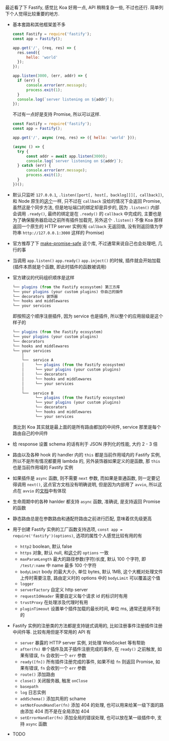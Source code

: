 最近看了下 Fastify, 感觉比 Koa 好用一点, API 稍稍复杂一些, 不过也还行. 简单列下个人觉得比较重要的地方.

* 基本套路和其他框架差不多

  ```javascript
  const Fastify = require('fastify');
  const app = Fastify();
  
  app.get('/', (req, res) => {
  	res.send({
  		hello: 'world'
  	});
  });
  
  app.listen(3000, (err, addr) => {
  	if (err) {
  		console.error(err.message);
  		process.exit(1);
  	}
  	console.log(`server listening on ${addr}`);
  });
  ```

  不过有一点好是支持 Promise, 所以可以这样.

  ```javascript
  const Fastify = require('fastify');
  const app = Fastify();
  
  app.get('/', async (req, res) => ({ hello: 'world' }));
  
  (async () => {
  	try {
  		const addr = await app.listen(3000);
  		console.log(`server listening on ${addr}`);
  	} catch (err) {
  		console.error(err.message);
  		process.exit(1);
  	}
  })();
  ```

* 默认只监听 `127.0.0.1`, `.listen([port[, host[, backlog]]][, callback])`, 和 Node 原生的[这个](https://nodejs.org/dist/latest-v10.x/docs/api/net.html#net_server_listen_port_host_backlog_callback)一样, 只不过在 `callback` 没给的情况下会返回 Promise, 虽然这是个同步方法, 但是地址端口的绑定却是异步的, 因为 `.listen()` 内部会调用 `.ready()`, 最终的绑定是在 `.ready()` 的 `callback` 中完成的, 主要也是为了确保服务器启动之前所有插件加载完, 另外这个 `.listen()` 不像 Koa 那样返回一个原生的 HTTP server 实例(有 `callback` 无返回值, 没有则返回值为字符串 `http://127.0.0.1:3000` 这样的 Promise)

* 官方推荐了下 [make-promise-safe](https://github.com/mcollina/make-promises-safe) 这个库, 不过通常来说自己也会处理吧, 几行的事

* 当调用 `app.listen()` `app.ready()` `app.inject()` 的时候, 插件就会开始加载(插件本质就是个函数, 即此时插件的函数被调用)

* 官方建议的代码组织顺序是这样

  ```javascript
  └── plugins (from the Fastify ecosystem) 第三方库
  └── your plugins (your custom plugins) 你自己的插件
  └── decorators 装饰器
  └── hooks and middlewares
  └── your services
  ```

  即按照这个顺序注册插件, 因为 service 也是插件, 所以整个的应用层级是这个样子的

  ```javascript
  └── plugins (from the Fastify ecosystem)
  └── your plugins (your custom plugins)
  └── decorators
  └── hooks and middlewares
  └── your services
      │
      └──  service A
      │     └── plugins (from the Fastify ecosystem)
      │     └── your plugins (your custom plugins)
      │     └── decorators
      │     └── hooks and middlewares
      │     └── your services
      │
      └──  service B
            └── plugins (from the Fastify ecosystem)
            └── your plugins (your custom plugins)
            └── decorators
            └── hooks and middlewares
            └── your services
  ```

  类比到 Koa 其实就是最上面的是所有路由都加的中间件, service 那里是每个路由自己的中间件

* 给 response 设置 schema 的话有利于 JSON 序列化的性能, 大约 2 - 3 倍

* 路由以及各种 hook 的 handler 内的 `this` 都是当前作用域内的 Fastify 实例, 所以不是所有情况都要用 lambda 的, 另外装饰器如果定义的是函数, 那 `this` 也是当前作用域的 Fastify 实例

* 如果插件是 `async` 函数, 则不需要 `next` 参数, 而如果是普通函数, 则一定要记得调用 `next()`, 这点官方文档没有明确说明, 但是因为内部用了 `avvio`, 所以这点在 `avvio` 的[文档](https://github.com/mcollina/avvio#appusefunc-opts)中有体现

* 生命周期中的各种 hanlder 都支持 `async` 函数, 准确说, 是支持返回 Promise 的函数

* 静态路由总是在参数路由和通配符路由之前进行匹配, 意味着优先级更高

* 用于创建 Fastify 实例的工厂函数支持选项, `const app = require('fastify')(options)`, 选项的属性个人感觉比较有用的有

  * `http2` boolean, 默认 false
  * `https` 对象, 默认 null, 和[这个](https://nodejs.org/dist/latest-v8.x/docs/api/https.html#https_https_createserver_options_requestlistener)的 `options` 一致
  * `maxParamLength` 最大的路径参数(字符)长度, 默认 100 个字符, 即 `/test/:name` 中 name 最多 100 个字符
  * `bodyLimit` body 的最大大小, 单位 bytes, 默认 1MB, 这个大概对处理文件上传时需要注意, 路由定义时的 options 中的 `bodyLimit` 可以覆盖这个值
  * `logger`
  * `serverFactory` 自定义 http server
  * `requestIdHeader` 需要自定义每个请求 id 的标识时有用
  * `trustProxy` 在处理涉及代理时有用
  * `pluginTimeout` 设置单个插件加载的最长时间, 单位 ms, 通常还是用不到的

* Fastify 实例的注册类的方法都是支持链式调用的, 比如注册事件注册插件注册中间件等. 比较有用但是不常用的 API 有

  * `server` 暴露的 HTTP server 实例, 对处理 WebSocket 等有帮助
  * `after(fn)` 单个插件及其子插件注册完成的事件, 在 `ready()` 之前触发, 如果有错误, `fn` 会收到一个 `err` 参数
  * `ready([fn])` 所有插件注册完成的事件, 如果不给 `fn` 则返回 Promise, 如果有错误, `fn` 会收到一个 `err` 参数
  * `route()` 添加路由
  * `close()` 关闭服务器, 触发 `onClose`
  * `basepath`
  * `log` 日志实例
  * `addSchema()` 添加共用的 schame
  * `setNotFoundHandler(fn)` 添加 404 的处理, 也可以用来给某一级下面的路由添加 404 而不是在全局添加 404
  * `setErrorHandler(fn)` 添加全局的错误处理, 也可以放在某一级插件中, 支持 `async` 函数

* TODO

